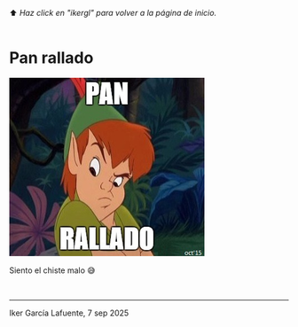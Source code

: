 ⬆️ _Haz click en "ikergl" para volver a la página de inicio._ <br><br>

# Pan rallado

![pan_rallado.jpg](pan_rallado.jpg)

Siento el chiste malo 😅

<br>

___
Iker García Lafuente, 7 sep 2025
